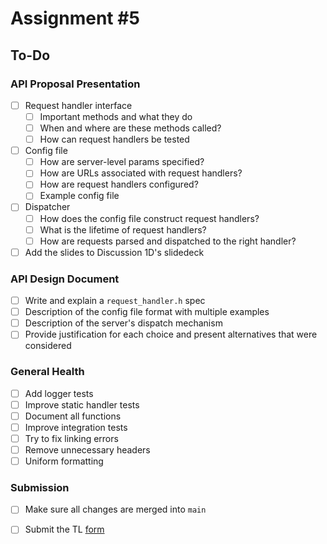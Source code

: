 # Assignment #5

## To-Do

### API Proposal Presentation

- [ ] Request handler interface
  - [ ] Important methods and what they do
  - [ ] When and where are these methods called?
  - [ ] How can request handlers be tested
- [ ] Config file
  - [ ] How are server-level params specified?
  - [ ] How are URLs associated with request handlers?
  - [ ] How are request handlers configured?
  - [ ] Example config file
- [ ] Dispatcher
  - [ ] How does the config file construct request handlers?
  - [ ] What is the lifetime of request handlers?
  - [ ] How are requests parsed and dispatched to the right handler?
- [ ] Add the slides to Discussion 1D's slidedeck

### API Design Document

- [ ] Write and explain a `request_handler.h` spec
- [ ] Description of the config file format with multiple examples
- [ ] Description of the server's dispatch mechanism
- [ ] Provide justification for each choice and present alternatives that were considered

### General Health

- [ ] Add logger tests
- [ ] Improve static handler tests
- [ ] Document all functions
- [ ] Improve integration tests
- [ ] Try to fix linking errors
- [ ] Remove unnecessary headers
- [ ] Uniform formatting

### Submission

- [ ] Make sure all changes are merged into `main`
- [ ] Submit the TL [form](https://docs.google.com/forms/d/e/1FAIpQLScAh5mFo-L5O6wre6tpnJMS2BptVcimqS_B7TBi9GjmP4CqWQ/viewform)

